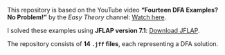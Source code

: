This repository is based on the YouTube video **“Fourteen DFA Examples? No Problem!”** by the *Easy Theory* channel: [Watch here](https://youtu.be/i8NMFw_wRLg?si=1RtWe8-lcbbcKO-N).  

I solved these examples using **JFLAP version 7.1**: [Download JFLAP](https://www.jflap.org/).  

The repository consists of **14 `.jff` files**, each representing a DFA solution.  
